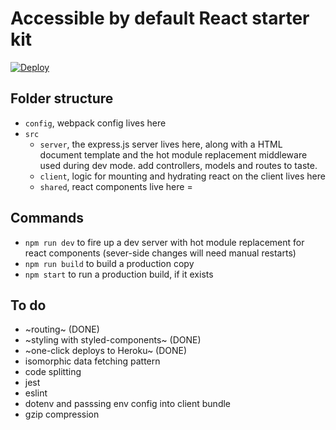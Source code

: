 # Accessible by default React starter kit

[![Deploy](https://www.herokucdn.com/deploy/button.svg)](https://heroku.com/deploy)

## Folder structure

- `config`, webpack config lives here
- `src`
    - `server`, the express.js server lives here, along with a HTML document template and the hot module replacement middleware used during dev mode. add controllers, models and routes to taste.
    - `client`, logic for mounting and hydrating react on the client lives here
    - `shared`, react components live here
=
## Commands

- `npm run dev` to fire up a dev server with hot module replacement for react components (sever-side changes will need manual restarts)
- `npm run build` to build a production copy
- `npm start` to run a production build, if it exists

## To do

- ~routing~ (DONE)
- ~styling with styled-components~ (DONE)
- ~one-click deploys to Heroku~ (DONE)
- isomorphic data fetching pattern
- code splitting
- jest
- eslint
- dotenv and passsing env config into client bundle
- gzip compression